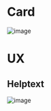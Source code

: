 # Card
![image](https://github.com/CatalanCabbage/notes/assets/45961072/44cffb22-5e6e-41f0-bd99-bb0dae7c39e4)


# UX
## Helptext
![image](https://github.com/CatalanCabbage/notes/assets/45961072/e10c4f62-942e-42d4-b5af-cf188f420684)
